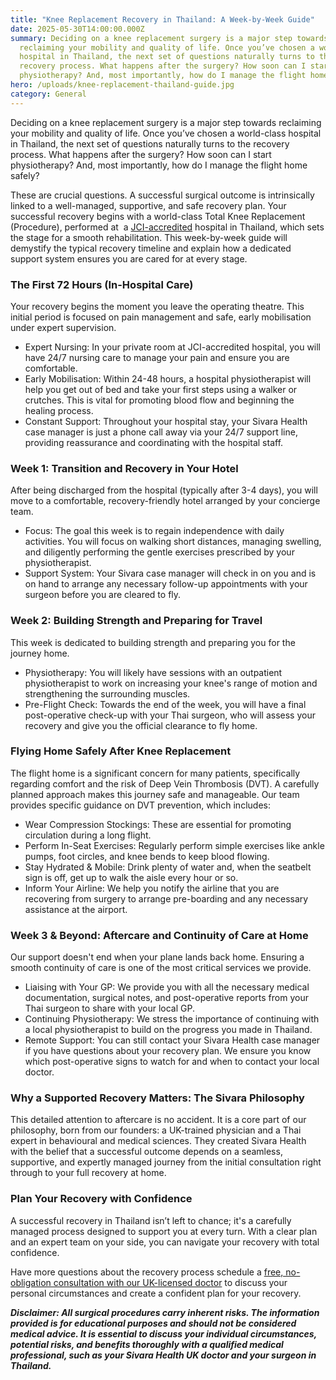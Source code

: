 ```yaml
---
title: "Knee Replacement Recovery in Thailand: A Week-by-Week Guide"
date: 2025-05-30T14:00:00.000Z
summary: Deciding on a knee replacement surgery is a major step towards
  reclaiming your mobility and quality of life. Once you’ve chosen a world-class
  hospital in Thailand, the next set of questions naturally turns to the
  recovery process. What happens after the surgery? How soon can I start
  physiotherapy? And, most importantly, how do I manage the flight home safely?
hero: /uploads/knee-replacement-thailand-guide.jpg
category: General
---
```



Deciding on a knee replacement surgery is a major step towards reclaiming your mobility and quality of life. Once you’ve chosen a world-class hospital in Thailand, the next set of questions naturally turns to the recovery process. What happens after the surgery? How soon can I start physiotherapy? And, most importantly, how do I manage the flight home safely?

These are crucial questions. A successful surgical outcome is intrinsically linked to a well-managed, supportive, and safe recovery plan. Your successful recovery begins with a world-class Total Knee Replacement (Procedure), performed at  a [](https://www.jointcommissioninternational.org/)[JCI-accredited](https://www.jointcommissioninternational.org/) hospital in Thailand, which sets the stage for a smooth rehabilitation. This week-by-week guide will demystify the typical recovery timeline and explain how a dedicated support system ensures you are cared for at every stage.

### **The First 72 Hours (In-Hospital Care)**

Your recovery begins the moment you leave the operating theatre. This initial period is focused on pain management and safe, early mobilisation under expert supervision.

* Expert Nursing: In your private room at JCI-accredited hospital, you will have 24/7 nursing care to manage your pain and ensure you are comfortable.
* Early Mobilisation: Within 24-48 hours, a hospital physiotherapist will help you get out of bed and take your first steps using a walker or crutches. This is vital for promoting blood flow and beginning the healing process.
* Constant Support: Throughout your hospital stay, your Sivara Health case manager is just a phone call away via your 24/7 support line, providing reassurance and coordinating with the hospital staff.

### **Week 1: Transition and Recovery in Your Hotel**

After being discharged from the hospital (typically after 3-4 days), you will move to a comfortable, recovery-friendly hotel arranged by your concierge team.

* Focus: The goal this week is to regain independence with daily activities. You will focus on walking short distances, managing swelling, and diligently performing the gentle exercises prescribed by your physiotherapist.
* Support System: Your Sivara case manager will check in on you and is on hand to arrange any necessary follow-up appointments with your surgeon before you are cleared to fly.

### **Week 2: Building Strength and Preparing for Travel**

This week is dedicated to building strength and preparing you for the journey home.

* Physiotherapy: You will likely have sessions with an outpatient physiotherapist to work on increasing your knee's range of motion and strengthening the surrounding muscles.
* Pre-Flight Check: Towards the end of the week, you will have a final post-operative check-up with your Thai surgeon, who will assess your recovery and give you the official clearance to fly home.

### **Flying Home Safely After Knee Replacement**

The flight home is a significant concern for many patients, specifically regarding comfort and the risk of Deep Vein Thrombosis (DVT). A carefully planned approach makes this journey safe and manageable. Our team provides specific guidance on DVT prevention, which includes:

* Wear Compression Stockings: These are essential for promoting circulation during a long flight.
* Perform In-Seat Exercises: Regularly perform simple exercises like ankle pumps, foot circles, and knee bends to keep blood flowing.
* Stay Hydrated & Mobile: Drink plenty of water and, when the seatbelt sign is off, get up to walk the aisle every hour or so.
* Inform Your Airline: We help you notify the airline that you are recovering from surgery to arrange pre-boarding and any necessary assistance at the airport.

### **Week 3 & Beyond: Aftercare and Continuity of Care at Home**

Our support doesn't end when your plane lands back home. Ensuring a smooth continuity of care is one of the most critical services we provide.

* Liaising with Your GP: We provide you with all the necessary medical documentation, surgical notes, and post-operative reports from your Thai surgeon to share with your local GP.
* Continuing Physiotherapy: We stress the importance of continuing with a local physiotherapist to build on the progress you made in Thailand.
* Remote Support: You can still contact your Sivara Health case manager if you have questions about your recovery plan. We ensure you know which post-operative signs to watch for and when to contact your local doctor.

### **Why a Supported Recovery Matters: The Sivara Philosophy**

This detailed attention to aftercare is no accident. It is a core part of our philosophy, born from our founders: a UK-trained physician and a Thai expert in behavioural and medical sciences. They created Sivara Health with the belief that a successful outcome depends on a seamless, supportive, and expertly managed journey from the initial consultation right through to your full recovery at home.

### **Plan Your Recovery with Confidence**

A successful recovery in Thailand isn’t left to chance; it's a carefully managed process designed to support you at every turn. With a clear plan and an expert team on your side, you can navigate your recovery with total confidence.

Have more questions about the recovery process schedule a [free, no-obligation consultation with our UK-licensed doctor](https://sivara.health/#consultation) to discuss your personal circumstances and create a confident plan for your recovery.





***Disclaimer: All surgical procedures carry inherent risks. The information provided is for educational purposes and should not be considered medical advice. It is essential to discuss your individual circumstances, potential risks, and benefits thoroughly with a qualified medical professional, such as your Sivara Health UK doctor and your surgeon in Thailand.***
